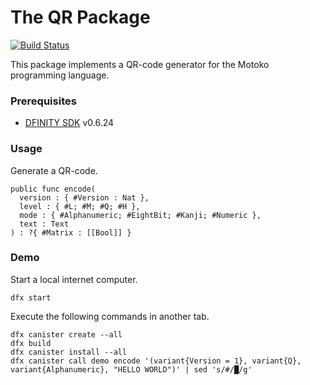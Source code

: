 # The QR Package

[![Build Status](https://https://github.com/SuperNovaHack/QR-code/workflows/build/badge.svg)](https://https://github.com/SuperNovaHack/QR-code/actions?query=workflow%3Abuild)

This package implements a QR-code generator for the Motoko programming language.

### Prerequisites

- [DFINITY SDK](https://sdk.dfinity.org/docs/download.html) v0.6.24

### Usage

Generate a QR-code.

```motoko
public func encode(
  version : { #Version : Nat },
  level : { #L; #M; #Q; #H },
  mode : { #Alphanumeric; #EightBit; #Kanji; #Numeric },
  text : Text
) : ?{ #Matrix : [[Bool]] }
 ```

### Demo

Start a local internet computer.

```
dfx start
```

Execute the following commands in another tab.

```
dfx canister create --all
dfx build
dfx canister install --all
dfx canister call demo encode '(variant{Version = 1}, variant{Q}, variant{Alphanumeric}, "HELLO WORLD")' | sed 's/#/█/g'
```
